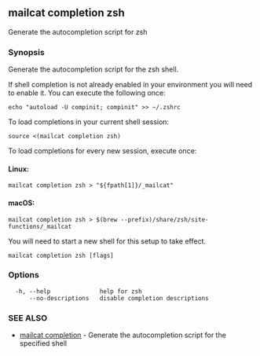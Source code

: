 ## mailcat completion zsh

Generate the autocompletion script for zsh

### Synopsis

Generate the autocompletion script for the zsh shell.

If shell completion is not already enabled in your environment you will need
to enable it.  You can execute the following once:

	echo "autoload -U compinit; compinit" >> ~/.zshrc

To load completions in your current shell session:

	source <(mailcat completion zsh)

To load completions for every new session, execute once:

#### Linux:

	mailcat completion zsh > "${fpath[1]}/_mailcat"

#### macOS:

	mailcat completion zsh > $(brew --prefix)/share/zsh/site-functions/_mailcat

You will need to start a new shell for this setup to take effect.


```
mailcat completion zsh [flags]
```

### Options

```
  -h, --help              help for zsh
      --no-descriptions   disable completion descriptions
```

### SEE ALSO

* [mailcat completion](mailcat_completion.md)	 - Generate the autocompletion script for the specified shell

